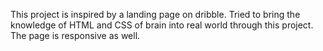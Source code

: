  This project is inspired by a landing page on dribble. 
 Tried to bring the knowledge of HTML and CSS of brain into real world through this project.
 The page is responsive as well.
